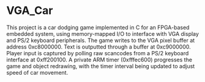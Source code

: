 # VGA_Car

This project is a car dodging game implemented in C for an FPGA-based embedded system, using memory-mapped I/O to interface with VGA display and PS/2 keyboard peripherals. The game writes to the VGA pixel buffer at address 0xc8000000. Text is outputted through a buffer at 0xc9000000. Player input is captured by polling raw scancodes from a PS/2 keyboard interface at 0xff200100. A private ARM timer (0xfffec600) progresses the game and object redrawing, with the timer interval being updated to adjust speed of car movement.
